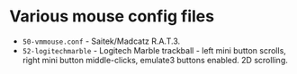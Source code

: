# Various mouse config files

* `50-vmmouse.conf` - Saitek/Madcatz R.A.T.3.
* `52-logitechmarble` - Logitech Marble trackball - left mini button scrolls, right mini button middle-clicks, emulate3 buttons enabled. 2D scrolling.
